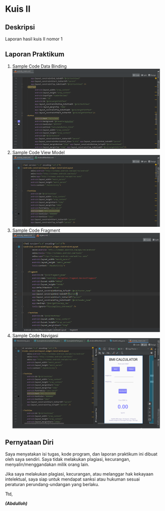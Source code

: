 # Kuis II


## Deskripsi
Laporan hasil kuis II nomor 1

## Laporan Praktikum

1. Sample Code Data Binding
![code](img/databinding.PNG)
2. Sample Code View Model
![code](img/viewmodel.PNG)
3. Sample Code Fragment
![code](img/fragment.PNG)
4. Sample Code Navigasi
![code](img/samplecode.PNG)


## Pernyataan Diri

Saya menyatakan isi tugas, kode program, dan laporan praktikum ini dibuat oleh saya sendiri. Saya tidak melakukan plagiasi, kecurangan, menyalin/menggandakan milik orang lain.

Jika saya melakukan plagiasi, kecurangan, atau melanggar hak kekayaan intelektual, saya siap untuk mendapat sanksi atau hukuman sesuai peraturan perundang-undangan yang berlaku.

Ttd,

***(Abdulloh)***
